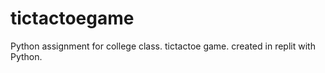 # tictactoegame
Python assignment for college class. tictactoe game.
created in replit with Python.
